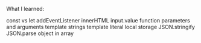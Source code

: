 What I learned:

const vs let
addEventListener
innerHTML
input.value
function parameters and arguments
template strings
template literal
local storage
JSON.stringify
JSON.parse
object in array